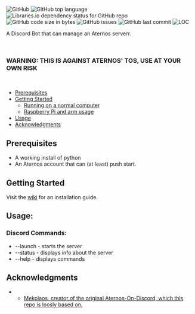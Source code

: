 ![GitHub](https://img.shields.io/github/license/kozabrada123/PyAtBot)
![GitHub top language](https://img.shields.io/github/languages/top/kozabrada123/PyAtBot)
![Libraries.io dependency status for GitHub repo](https://img.shields.io/librariesio/github/kozabrada123/PyAtBot)
![GitHub code size in bytes](https://img.shields.io/github/languages/code-size/kozabrada123/PyAtBot)
![GitHub issues](https://img.shields.io/github/issues/kozabrada123/PyAtBot)
![GitHub last commit](https://img.shields.io/github/last-commit/kozabrada123/PyAtBot)
![LOC](https://img.shields.io/tokei/lines/github/kozabrada123/PyAtBot)


A Discord Bot that can manage an Aternos serverr.


<br/>

### **WARNING: THIS IS AGAINST ATERNOS' TOS, USE AT YOUR OWN RISK**


<br/>


  - [Prerequisites](#prerequisites)
  - [Getting Started](#getting-started)
    - [Running on a normal computer](../../wiki/Windows---Mac---Linux-(x64)-Setup)
    - [Raspberry Pi and arm usage](../../wiki/RPI---Arm-setup)
  - [Usage](#usage)
  - [Acknowledgments](#acknowledgments)



## Prerequisites

* A working install of python
* An Aternos account that can (at least) push start.



## Getting Started

Visit the [wiki](../../wiki) for an installation guide.

## Usage:

### Discord Commands:
* --launch - starts the server
* --status - displays info about the server
* --help - displays commands



## Acknowledgments

* - [Mekolaos, creator of the original Aternos-On-Discord, which this repo is loosly based on.](https://github.com/Mekolaos)


